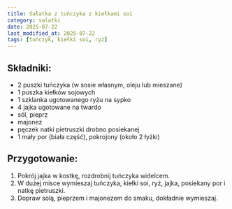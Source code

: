 ```yaml
---
title: Sałatka z tuńczyka z kiełkami soi
category: salatki
date: 2025-07-22
last_modified_at: 2025-07-22
tags: [tuńczyk, kiełki soi, ryż]
---
```


## Składniki:
 - 2 puszki tuńczyka (w sosie własnym, oleju lub mieszane)
 - 1 puszka kiełków sojowych
 - 1 szklanka ugotowanego ryżu na sypko
 - 4 jajka ugotowane na twardo
 - sól, pieprz
 - majonez
 - pęczek natki pietruszki drobno posiekanej
 - 1 mały por (biała część), pokrojony (około 2 łyżki)

## Przygotowanie:
1. Pokrój jajka w kostkę, rozdrobnij tuńczyka widelcem.
2. W dużej misce wymieszaj tuńczyka, kiełki soi, ryż, jajka, posiekany por i natkę pietruszki.
3. Dopraw solą, pieprzem i majonezem do smaku, dokładnie wymieszaj.
